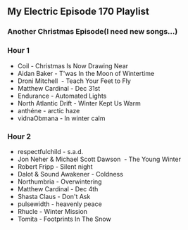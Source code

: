 ## My Electric Episode 170 Playlist
### Another Christmas Episode(I need new songs...)

### Hour 1
* Coil - Christmas Is Now Drawing Near
* Aidan Baker - T'was In the Moon of Wintertime
* Droni Mitchell  - Teach Your Feet to Fly
* Matthew Cardinal - Dec 31st
* Endurance - Automated Lights
* North Atlantic Drift - Winter Kept Us Warm
* anthéne - arctic haze
* vidnaObmana - In winter calm

### Hour 2
* respectfulchild - s.a.d.
* Jon Neher & Michael Scott Dawson  - The Young Winter
* Robert Fripp - Silent night
* Dalot & Sound Awakener - Coldness
* Northumbria - Overwintering
* Matthew Cardinal - Dec 4th
* Shasta Claus - Don't Ask
* pulsewidth - heavenly peace
* Rhucle - Winter Mission
* Tomita - Footprints In The Snow
